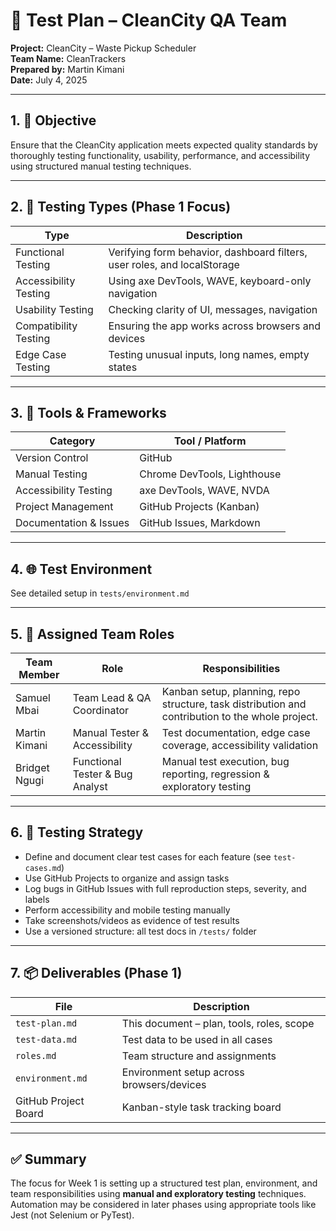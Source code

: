 # 🧪 Test Plan – CleanCity QA Team

**Project:** CleanCity – Waste Pickup Scheduler  
**Team Name:** CleanTrackers  
**Prepared by:** Martin Kimani  
**Date:** July 4, 2025

---

## 1. 📌 Objective

Ensure that the CleanCity application meets expected quality standards by thoroughly testing functionality, usability, performance, and accessibility using structured manual testing techniques.

---

## 2. 🧪 Testing Types (Phase 1 Focus)

| Type                  | Description |
|-----------------------|-------------|
| Functional Testing    | Verifying form behavior, dashboard filters, user roles, and localStorage |
| Accessibility Testing | Using axe DevTools, WAVE, keyboard-only navigation |
| Usability Testing     | Checking clarity of UI, messages, navigation |
| Compatibility Testing | Ensuring the app works across browsers and devices |
| Edge Case Testing     | Testing unusual inputs, long names, empty states |

---

## 3. 🧰 Tools & Frameworks

| Category               | Tool / Platform                  |
|------------------------|----------------------------------|
| Version Control        | GitHub                           |
| Manual Testing         | Chrome DevTools, Lighthouse      |
| Accessibility Testing  | axe DevTools, WAVE, NVDA         |
| Project Management     | GitHub Projects (Kanban)         |
| Documentation & Issues | GitHub Issues, Markdown          |

---

## 4. 🌐 Test Environment

See detailed setup in `tests/environment.md`

---

## 5. 👤 Assigned Team Roles

| Team Member     | Role                            | Responsibilities                                                                 |
|------------------|----------------------------------|----------------------------------------------------------------------------------|
| Samuel Mbai      | Team Lead & QA Coordinator       | Kanban setup, planning, repo structure, task distribution and contribution to the whole project.|
| Martin Kimani    | Manual Tester & Accessibility    | Test documentation, edge case coverage, accessibility validation                 |
| Bridget Ngugi    | Functional Tester & Bug Analyst  | Manual test execution, bug reporting, regression & exploratory testing           |

---

## 6. 🧭 Testing Strategy

- Define and document clear test cases for each feature (see `test-cases.md`)
- Use GitHub Projects to organize and assign tasks
- Log bugs in GitHub Issues with full reproduction steps, severity, and labels
- Perform accessibility and mobile testing manually
- Take screenshots/videos as evidence of test results
- Use a versioned structure: all test docs in `/tests/` folder

---

## 7. 📦 Deliverables (Phase 1)

| File                     | Description                                      |
|--------------------------|--------------------------------------------------|
| `test-plan.md`           | This document – plan, tools, roles, scope        |
| `test-data.md`           | Test data to be used in all cases                |
| `roles.md`               | Team structure and assignments                   |
| `environment.md`         | Environment setup across browsers/devices        |
| GitHub Project Board     | Kanban-style task tracking board                 |

---

## ✅ Summary

The focus for Week 1 is setting up a structured test plan, environment, and team responsibilities using **manual and exploratory testing** techniques. Automation may be considered in later phases using appropriate tools like Jest (not Selenium or PyTest).
